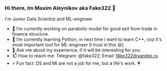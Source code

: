 ### Hi there, Im Maxim Aleynikov aka Fake322 👋

I'm Junior Data Scientist and ML-engineer

- 🔭 I’m currently working on parabolic model for good exit from trade in finance structure.
- 🌱 I’m currently learning Python, in next time i want to learn C++, coz it's most important tool for ML-engineer (I trust in this 😃)
- 💬 Ask me about my experience, if it will be interesting for you.
- 📫 How to reach me: Telegram: @fake322; Email: f4ke322@yandex.ru
- ⚡ Fun fact: DS and Ml are not a job for me, but a life's work. :heartpulse:
